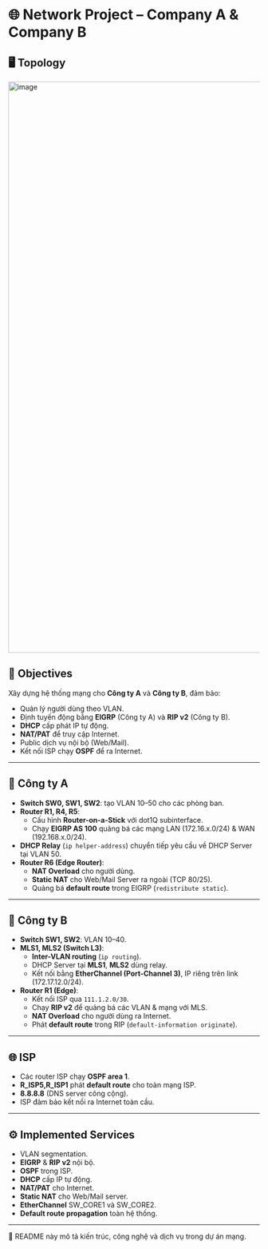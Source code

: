 # 🌐 Network Project – Company A & Company B
## 🖥️ Topology
<img width="1927" height="1143" alt="image" src="https://github.com/user-attachments/assets/d8ca8cba-74fb-4306-8f5b-ed979af498bb" />

## 🎯 Objectives
Xây dựng hệ thống mạng cho **Công ty A** và **Công ty B**, đảm bảo:
- Quản lý người dùng theo VLAN.
- Định tuyến động bằng **EIGRP** (Công ty A) và **RIP v2** (Công ty B).
- **DHCP** cấp phát IP tự động.
- **NAT/PAT** để truy cập Internet.
- Public dịch vụ nội bộ (Web/Mail).
- Kết nối ISP chạy **OSPF** để ra Internet.

---

## 🏢 Công ty A
- **Switch SW0, SW1, SW2**: tạo VLAN 10–50 cho các phòng ban.  
- **Router R1, R4, R5**:
  - Cấu hình **Router-on-a-Stick** với dot1Q subinterface.
  - Chạy **EIGRP AS 100** quảng bá các mạng LAN (172.16.x.0/24) & WAN (192.168.x.0/24).
- **DHCP Relay** (`ip helper-address`) chuyển tiếp yêu cầu về DHCP Server tại VLAN 50.  
- **Router R6 (Edge Router)**:
  - **NAT Overload** cho người dùng.
  - **Static NAT** cho Web/Mail Server ra ngoài (TCP 80/25).
  - Quảng bá **default route** trong EIGRP (`redistribute static`).

---

## 🏢 Công ty B
- **Switch SW1, SW2**: VLAN 10–40.  
- **MLS1, MLS2 (Switch L3)**:
  - **Inter-VLAN routing** (`ip routing`).
  - DHCP Server tại **MLS1**, **MLS2** dùng relay.
  - Kết nối bằng **EtherChannel (Port-Channel 3)**, IP riêng trên link (172.17.12.0/24).
- **Router R1 (Edge)**:
  - Kết nối ISP qua `111.1.2.0/30`.
  - Chạy **RIP v2** để quảng bá các VLAN & mạng với MLS.
  - **NAT Overload** cho người dùng ra Internet.
  - Phát **default route** trong RIP (`default-information originate`).

---

## 🌐 ISP
- Các router ISP chạy **OSPF area 1**.  
- **R_ISP5,R_ISP1** phát **default route** cho toàn mạng ISP.  
-  **8.8.8.8** (DNS server công cộng).  
- ISP đảm bảo kết nối ra Internet toàn cầu.

---

## ⚙️ Implemented Services
- VLAN segmentation.  
- **EIGRP** & **RIP v2** nội bộ.  
- **OSPF** trong ISP.  
- **DHCP** cấp IP tự động.  
- **NAT/PAT** cho Internet.  
- **Static NAT** cho Web/Mail server.  
- **EtherChannel** SW_CORE1 và SW_CORE2.  
- **Default route propagation** toàn hệ thống.

---

📌 README này mô tả kiến trúc, công nghệ và dịch vụ trong dự án mạng.  


